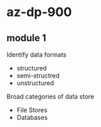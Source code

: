 # az-dp-900

## module 1
Identify data formats
+ structured 
+ semi-structred
+ unstructured

Broad categories of data store
+ File Stores
+ Databases


